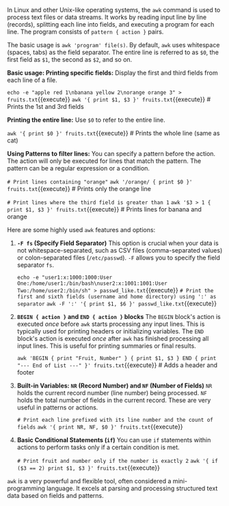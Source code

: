 In Linux and other Unix-like operating systems, the `awk` command is used to process text files or data streams. It works by reading input line by line (records), splitting each line into fields, and executing a program for each line. The program consists of `pattern { action }` pairs.

The basic usage is `awk 'program' file(s)`. By default, `awk` uses whitespace (spaces, tabs) as the field separator. The entire line is referred to as `$0`, the first field as `$1`, the second as `$2`, and so on.

**Basic usage: Printing specific fields:**
Display the first and third fields from each line of a file.

`echo -e "apple red 1\nbanana yellow 2\norange orange 3" > fruits.txt`{{execute}}
`awk '{ print $1, $3 }' fruits.txt`{{execute}} # Prints the 1st and 3rd fields

**Printing the entire line:**
Use `$0` to refer to the entire line.

`awk '{ print $0 }' fruits.txt`{{execute}} # Prints the whole line (same as cat)

**Using Patterns to filter lines:**
You can specify a pattern before the action. The action will only be executed for lines that match the pattern. The pattern can be a regular expression or a condition.

`# Print lines containing "orange"`
`awk '/orange/ { print $0 }' fruits.txt`{{execute}} # Prints only the orange line

`# Print lines where the third field is greater than 1`
`awk '$3 > 1 { print $1, $3 }' fruits.txt`{{execute}} # Prints lines for banana and orange

Here are some highly used `awk` features and options:

1.  **`-F fs` (Specify Field Separator)**
    This option is crucial when your data is not whitespace-separated, such as CSV files (comma-separated values) or colon-separated files (`/etc/passwd`). `-F` allows you to specify the field separator `fs`.

    `echo -e "user1:x:1000:1000:User One:/home/user1:/bin/bash\nuser2:x:1001:1001:User Two:/home/user2:/bin/sh" > passwd_like.txt`{{execute}}
    `# Print the first and sixth fields (username and home directory) using ':' as separator`
    `awk -F ':' '{ print $1, $6 }' passwd_like.txt`{{execute}}

2.  **`BEGIN { action }` and `END { action }` blocks**
    The `BEGIN` block's action is executed *once* before `awk` starts processing any input lines. This is typically used for printing headers or initializing variables. The `END` block's action is executed *once* after `awk` has finished processing all input lines. This is useful for printing summaries or final results.

    `awk 'BEGIN { print "Fruit, Number" } { print $1, $3 } END { print "--- End of List ---" }' fruits.txt`{{execute}} # Adds a header and footer

3.  **Built-in Variables: `NR` (Record Number) and `NF` (Number of Fields)**
    `NR` holds the current record number (line number) being processed. `NF` holds the total number of fields in the current record. These are very useful in patterns or actions.

    `# Print each line prefixed with its line number and the count of fields`
    `awk '{ print NR, NF, $0 }' fruits.txt`{{execute}}

4.  **Basic Conditional Statements (`if`)**
    You can use `if` statements within actions to perform tasks only if a certain condition is met.

    `# Print fruit and number only if the number is exactly 2`
    `awk '{ if ($3 == 2) print $1, $3 }' fruits.txt`{{execute}}

`awk` is a very powerful and flexible tool, often considered a mini-programming language. It excels at parsing and processing structured text data based on fields and patterns.

